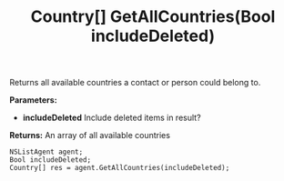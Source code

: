 ﻿---
uid: crmscript_ref_NSListAgent_GetAllCountries
title: Country[] GetAllCountries(Bool includeDeleted)
intellisense: NSListAgent.GetAllCountries
keywords: NSListAgent, GetAllCountries
so.topic: reference
---

Returns all available countries a contact or person could belong to.

**Parameters:**
 - **includeDeleted** Include deleted items in result?

**Returns:** An array of all available countries

```crmscript
NSListAgent agent;
Bool includeDeleted;
Country[] res = agent.GetAllCountries(includeDeleted);
```

